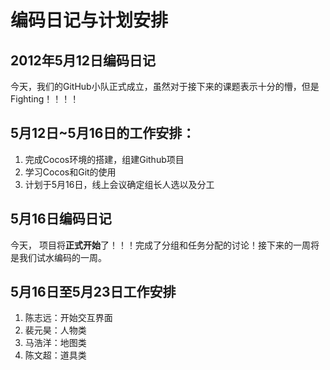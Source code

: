 # 编码日记与计划安排

## 2012年5月12日编码日记
今天，我们的GitHub小队正式成立，虽然对于接下来的课题表示十分的懵，但是Fighting！！！！
## 5月12日~5月16日的工作安排：
1. 完成Cocos环境的搭建，组建Github项目
2. 学习Cocos和Git的使用
3. 计划于5月16日，线上会议确定组长人选以及分工

## 5月16日编码日记
今天， 项目将**正式开始**了！！！完成了分组和任务分配的讨论！接下来的一周将是我们试水编码的一周。
## 5月16日至5月23日工作安排
1. 陈志远：开始交互界面
2. 裴元昊：人物类
3. 马浩洋：地图类
4. 陈文超：道具类
